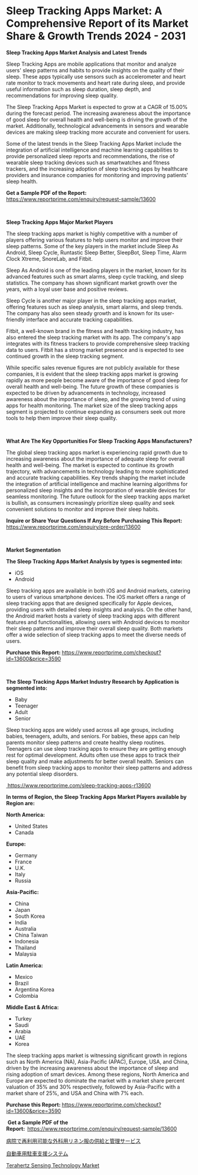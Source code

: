 <p><h1>Sleep Tracking Apps Market: A Comprehensive Report of its Market Share & Growth Trends 2024 - 2031</h1></p><p><strong>Sleep Tracking Apps Market Analysis and Latest Trends</strong></p>
<p><p>Sleep Tracking Apps are mobile applications that monitor and analyze users' sleep patterns and habits to provide insights on the quality of their sleep. These apps typically use sensors such as accelerometer and heart rate monitor to track movements and heart rate during sleep, and provide useful information such as sleep duration, sleep depth, and recommendations for improving sleep quality.</p><p>The Sleep Tracking Apps Market is expected to grow at a CAGR of 15.00% during the forecast period. The increasing awareness about the importance of good sleep for overall health and well-being is driving the growth of the market. Additionally, technological advancements in sensors and wearable devices are making sleep tracking more accurate and convenient for users.</p><p>Some of the latest trends in the Sleep Tracking Apps Market include the integration of artificial intelligence and machine learning capabilities to provide personalized sleep reports and recommendations, the rise of wearable sleep tracking devices such as smartwatches and fitness trackers, and the increasing adoption of sleep tracking apps by healthcare providers and insurance companies for monitoring and improving patients' sleep health.</p></p>
<p><strong>Get a Sample PDF of the Report:&nbsp;</strong> <a href="https://www.reportprime.com/enquiry/request-sample/13600">https://www.reportprime.com/enquiry/request-sample/13600</a></p>
<p>&nbsp;</p>
<p><strong>Sleep Tracking Apps Major Market Players</strong></p>
<p><p>The sleep tracking apps market is highly competitive with a number of players offering various features to help users monitor and improve their sleep patterns. Some of the key players in the market include Sleep As Android, Sleep Cycle, Runtastic Sleep Better, SleepBot, Sleep Time, Alarm Clock Xtreme, SnoreLab, and Fitbit.</p><p>Sleep As Android is one of the leading players in the market, known for its advanced features such as smart alarms, sleep cycle tracking, and sleep statistics. The company has shown significant market growth over the years, with a loyal user base and positive reviews.</p><p>Sleep Cycle is another major player in the sleep tracking apps market, offering features such as sleep analysis, smart alarms, and sleep trends. The company has also seen steady growth and is known for its user-friendly interface and accurate tracking capabilities.</p><p>Fitbit, a well-known brand in the fitness and health tracking industry, has also entered the sleep tracking market with its app. The company's app integrates with its fitness trackers to provide comprehensive sleep tracking data to users. Fitbit has a strong market presence and is expected to see continued growth in the sleep tracking segment.</p><p>While specific sales revenue figures are not publicly available for these companies, it is evident that the sleep tracking apps market is growing rapidly as more people become aware of the importance of good sleep for overall health and well-being. The future growth of these companies is expected to be driven by advancements in technology, increased awareness about the importance of sleep, and the growing trend of using apps for health monitoring. The market size of the sleep tracking apps segment is projected to continue expanding as consumers seek out more tools to help them improve their sleep quality.</p></p>
<p>&nbsp;</p>
<p><strong>What Are The Key Opportunities For Sleep Tracking Apps Manufacturers?</strong></p>
<p><p>The global sleep tracking apps market is experiencing rapid growth due to increasing awareness about the importance of adequate sleep for overall health and well-being. The market is expected to continue its growth trajectory, with advancements in technology leading to more sophisticated and accurate tracking capabilities. Key trends shaping the market include the integration of artificial intelligence and machine learning algorithms for personalized sleep insights and the incorporation of wearable devices for seamless monitoring. The future outlook for the sleep tracking apps market is bullish, as consumers increasingly prioritize sleep quality and seek convenient solutions to monitor and improve their sleep habits.</p></p>
<p><strong>Inquire or Share Your Questions If Any Before Purchasing This Report:</strong> <a href="https://www.reportprime.com/enquiry/pre-order/13600">https://www.reportprime.com/enquiry/pre-order/13600</a></p>
<p>&nbsp;</p>
<p><strong>Market Segmentation</strong></p>
<p><strong>The Sleep Tracking Apps Market Analysis by types is segmented into:</strong></p>
<p><ul><li>iOS</li><li>Android</li></ul></p>
<p><p>Sleep tracking apps are available in both iOS and Android markets, catering to users of various smartphone devices. The iOS market offers a range of sleep tracking apps that are designed specifically for Apple devices, providing users with detailed sleep insights and analysis. On the other hand, the Android market hosts a variety of sleep tracking apps with different features and functionalities, allowing users with Android devices to monitor their sleep patterns and improve their overall sleep quality. Both markets offer a wide selection of sleep tracking apps to meet the diverse needs of users.</p></p>
<p><strong>Purchase this Report:&nbsp;</strong><a href="https://www.reportprime.com/checkout?id=13600&price=3590">https://www.reportprime.com/checkout?id=13600&price=3590</a></p>
<p>&nbsp;</p>
<p><strong>The Sleep Tracking Apps Market Industry Research by Application is segmented into:</strong></p>
<p><ul><li>Baby</li><li>Teenager</li><li>Adult</li><li>Senior</li></ul></p>
<p><p>Sleep tracking apps are widely used across all age groups, including babies, teenagers, adults, and seniors. For babies, these apps can help parents monitor sleep patterns and create healthy sleep routines. Teenagers can use sleep tracking apps to ensure they are getting enough rest for optimal development. Adults often use these apps to track their sleep quality and make adjustments for better overall health. Seniors can benefit from sleep tracking apps to monitor their sleep patterns and address any potential sleep disorders.</p></p>
<p><a href="https://www.reportprime.com/sleep-tracking-apps-r13600">&nbsp;https://www.reportprime.com/sleep-tracking-apps-r13600</a></p>
<p><strong>In terms of Region, the Sleep Tracking Apps Market Players available by Region are:</strong></p>
<p>
    <p> <strong> North America: </strong>
        <ul>
            <li>United States</li>
            <li>Canada</li>
        </ul>
        </p> 
    <p> <strong> Europe: </strong>
        <ul>
            <li>Germany</li>
            <li>France</li>
            <li>U.K.</li>
            <li>Italy</li>
            <li>Russia</li>
        </ul>
        </p> 
    <p> <strong> Asia-Pacific: </strong>
        <ul>
            <li>China</li>
            <li>Japan</li>
            <li>South Korea</li>
            <li>India</li>
            <li>Australia</li>
            <li>China Taiwan</li>
            <li>Indonesia</li>
            <li>Thailand</li>
            <li>Malaysia</li>
        </ul>
        </p> 
    <p> <strong> Latin America: </strong>
        <ul>
            <li>Mexico</li>
            <li>Brazil</li>
            <li>Argentina Korea</li>
            <li>Colombia</li>
        </ul>
        </p> 
    <p> <strong> Middle East & Africa: </strong>
        <ul>
            <li>Turkey</li>
            <li>Saudi</li>
            <li>Arabia</li>
            <li>UAE</li>
            <li>Korea</li>
        </ul>
    </p>
    </p>
<p><p>The sleep tracking apps market is witnessing significant growth in regions such as North America (NA), Asia-Pacific (APAC), Europe, USA, and China, driven by the increasing awareness about the importance of sleep and rising adoption of smart devices. Among these regions, North America and Europe are expected to dominate the market with a market share percent valuation of 35% and 30% respectively, followed by Asia-Pacific with a market share of 25%, and USA and China with 7% each.</p></p>
<p><strong>Purchase this Report: </strong><a href="https://www.reportprime.com/checkout?id=13600&price=3590">https://www.reportprime.com/checkout?id=13600&price=3590</a></p>
<p>&nbsp;<strong>Get a Sample PDF of the Report:&nbsp;&nbsp;</strong><a href="https://www.reportprime.com/enquiry/request-sample/13600">https://www.reportprime.com/enquiry/request-sample/13600</a></p>
<p><strong></strong></p>
<p><p><a href="https://github.com/CloydAbbott2023/Market-Research-Report-List-1/blob/main/878224980389.md">病院で再利用可能な外科用リネン服の供給と管理サービス</a></p><p><a href="https://github.com/Fatimaklein1/Market-Research-Report-List-1/blob/main/241875380390.md">自動車用駐車支援システム</a></p><p><a href="https://github.com/ashman753/Market-Research-Report-List-1/blob/main/terahertz-sensing-technology-market.md">Terahertz Sensing Technology Market</a></p></p>